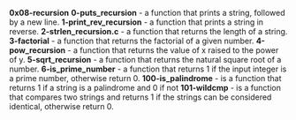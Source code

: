**0x08-recursion**
**0-puts_recursion** - a function that prints a string, followed by a new line.
**1-print_rev_recursion** -  a function that prints a string in reverse.
**2-strlen_recursion.c** - a function that returns the length of a string.
**3-factorial** - a function that returns the factorial of a given number.
**4-pow_recursion** - a function that returns the value of x raised to the power of y.
**5-sqrt_recursion** -  a function that returns the natural square root of a number.
**6-is_prime_number** -  a function that returns 1 if the input integer is a prime number, otherwise return 0.
**100-is_palindrome** - is a function that returns 1 if a string is a palindrome and 0 if not
**101-wildcmp** - is  a function that compares two strings and returns 1 if the strings can be considered identical, otherwise return 0.
